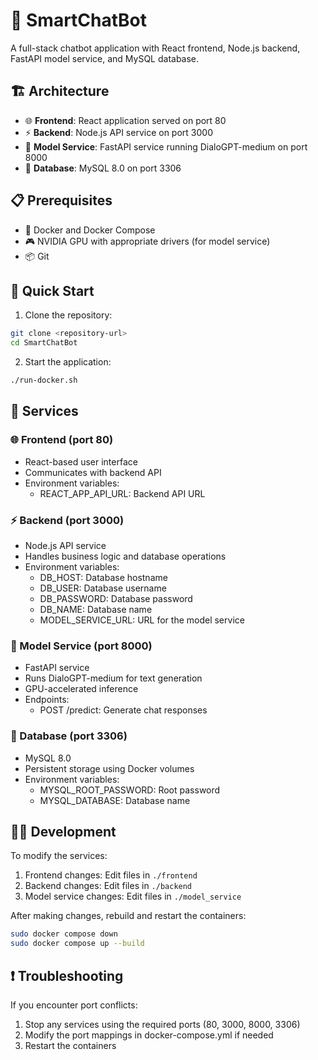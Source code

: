 # 🤖 SmartChatBot

A full-stack chatbot application with React frontend, Node.js backend, FastAPI model service, and MySQL database.

## 🏗️ Architecture

- 🌐 **Frontend**: React application served on port 80
- ⚡ **Backend**: Node.js API service on port 3000
- 🧠 **Model Service**: FastAPI service running DialoGPT-medium on port 8000
- 💾 **Database**: MySQL 8.0 on port 3306

## 📋 Prerequisites

- 🐳 Docker and Docker Compose
- 🎮 NVIDIA GPU with appropriate drivers (for model service)
- 📦 Git

## 🚀 Quick Start

1. Clone the repository:
```bash
git clone <repository-url>
cd SmartChatBot
```

2. Start the application:
```bash
./run-docker.sh
```

## 🔧 Services

### 🌐 Frontend (port 80)
- React-based user interface
- Communicates with backend API
- Environment variables:
  - REACT_APP_API_URL: Backend API URL

### ⚡ Backend (port 3000)
- Node.js API service
- Handles business logic and database operations
- Environment variables:
  - DB_HOST: Database hostname
  - DB_USER: Database username
  - DB_PASSWORD: Database password
  - DB_NAME: Database name
  - MODEL_SERVICE_URL: URL for the model service

### 🧠 Model Service (port 8000)
- FastAPI service
- Runs DialoGPT-medium for text generation
- GPU-accelerated inference
- Endpoints:
  - POST /predict: Generate chat responses

### 💾 Database (port 3306)
- MySQL 8.0
- Persistent storage using Docker volumes
- Environment variables:
  - MYSQL_ROOT_PASSWORD: Root password
  - MYSQL_DATABASE: Database name

## 👨‍💻 Development

To modify the services:

1. Frontend changes: Edit files in `./frontend`
2. Backend changes: Edit files in `./backend`
3. Model service changes: Edit files in `./model_service`

After making changes, rebuild and restart the containers:
```bash
sudo docker compose down
sudo docker compose up --build
```

## ❗ Troubleshooting

If you encounter port conflicts:
1. Stop any services using the required ports (80, 3000, 8000, 3306)
2. Modify the port mappings in docker-compose.yml if needed
3. Restart the containers
